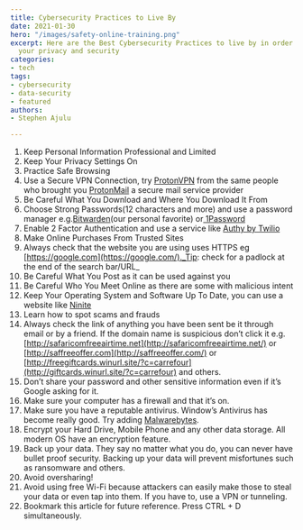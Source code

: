 ```yaml
---
title: Cybersecurity Practices to Live By
date: 2021-01-30
hero: "/images/safety-online-training.png"
excerpt: Here are the Best Cybersecurity Practices to live by in order to safeguard
  your privacy and security
categories:
- tech
tags:
- cybersecurity
- data-security
- featured
authors:
- Stephen Ajulu

---
```

 1. Keep Personal Information Professional and Limited
 2. Keep Your Privacy Settings On
 3. Practice Safe Browsing
 4. Use a Secure VPN Connection, try [ProtonVPN](https://protonvpn.com/utm_source=techwitke.netlify.app) from the same people who brought you [ProtonMail](https://protonmail.com/utm_source=techwitke.netlify.app) a secure mail service provider
 5. Be Careful What You Download and Where You Download It From
 6. Choose Strong Passwords(12 characters and more) and use a password manager e.g.[Bitwarden](https://bitwarden.com/utm_source=techwitke.netlify.app)(our personal favorite) or[ 1Password](https://1password.com/utm_source=techwitke.netlify.app)
 7. Enable 2 Factor Authentication and use a service like [Authy by Twilio](https://authy.com/utm_source=techwitke.netlify.app)
 8. Make Online Purchases From Trusted Sites
 9. Always check that the website you are using uses HTTPS eg [https://google.com](https://google.com/)._Tip: check for a padlock at the end of the search bar/URL_
10. Be Careful What You Post as it can be used against you
11. Be Careful Who You Meet Online as there are some with malicious intent
12. Keep Your Operating System and Software Up To Date, you can use a website like [Ninite](https://ninite.com/utm_source=techwitke.netlify.app)
13. Learn how to spot scams and frauds
14. Always check the link of anything you have been sent be it through email or by a friend. If the domain name is suspicious don’t click it e.g. [http://safaricomfreeairtime.net](http://safaricomfreeairtime.net/) or [http://saffreeoffer.com](http://saffreeoffer.com/) or [http://freegiftcards.winurl.site/?c=carrefour](http://giftcards.winurl.site/?c=carrefour) and others.
15. Don’t share your password and other sensitive information even if it’s Google asking for it.
16. Make sure your computer has a firewall and that it’s on.
17. Make sure you have a reputable antivirus. Window’s Antivirus has become really good. Try adding [Malwarebytes](https://www.malwarebytes.com/utm_source=techwitke.netlify.app).
18. Encrypt your Hard Drive, Mobile Phone and any other data storage. All modern OS have an encryption feature.
19. Back up your data. They say no matter what you do, you can never have bullet proof security. Backing up your data will prevent misfortunes such as ransomware and others.
20. Avoid oversharing!
21. Avoid using free Wi-Fi because attackers can easily make those to steal your data or even tap into them. If you have to, use a VPN or tunneling.
22. Bookmark this article for future reference. Press CTRL + D simultaneously.